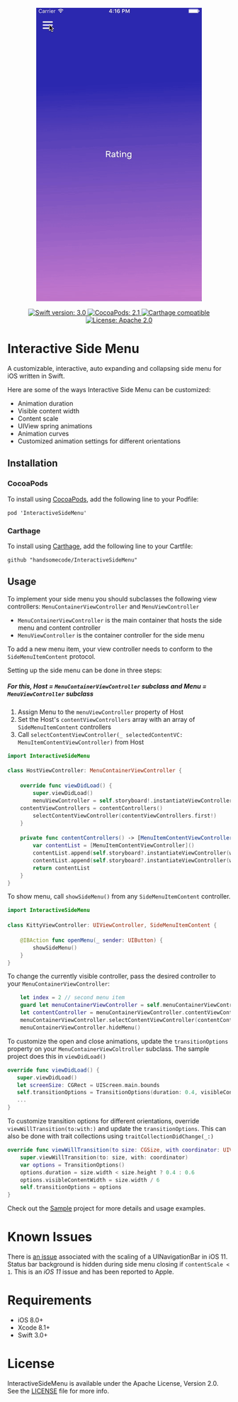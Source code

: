 <p align="center">
    <a href="https://github.com/handsomecode/InteractiveSideMenu">
        <img src="Screenshots/InteractiveSideMenu.gif">
    </a>
</p>
<p align="center">
    <a href="https://swift.org/">
        <img src="https://img.shields.io/badge/swift-3.0-orange.svg?style=flat.svg" alt="Swift version: 3.0">
    </a>
    <a href="https://cocoapods.org/pods/InteractiveSideMenu">
        <img src="https://img.shields.io/badge/CocoaPods-2.1-green.svg" alt="CocoaPods: 2.1">
    </a>
    <a href="https://github.com/Carthage/Carthage">
        <img src="https://img.shields.io/badge/Carthage-compatible-4BC51D.svg?style=flat" alt="Carthage compatible">
    </a>
    <a href="https://github.com/handsomecode/InteractiveSideMenu/blob/master/LICENSE">
        <img src="https://img.shields.io/hexpm/l/plug.svg" alt="License: Apache 2.0">
    </a>
</p>

# Interactive Side Menu
A customizable, interactive, auto expanding and collapsing side menu for iOS written in Swift.

Here are some of the ways Interactive Side Menu can be customized:
- Animation duration
- Visible content width
- Content scale
- UIView spring animations
- Animation curves
- Customized animation settings for different orientations

## Installation

### CocoaPods
To install using [CocoaPods](https://cocoapods.org/), add the following line to your Podfile:
```
pod 'InteractiveSideMenu'
```

### Carthage
To install using [Carthage](https://github.com/Carthage/Carthage), add the following line to your Cartfile:
```
github "handsomecode/InteractiveSideMenu"
```

## Usage
To implement your side menu you should subclasses the following view controllers: `MenuContainerViewController` and `MenuViewController`
- `MenuContainerViewController` is the main container that hosts the side menu and content controller
- `MenuViewController` is the container controller for the side menu

To add a new menu item, your view controller needs to conform to the `SideMenuItemContent` protocol.

Setting up the side menu can be done in three steps:
##### For this, Host = `MenuContainerViewController` subclass and Menu = `MenuViewController` subclass
1. Assign Menu to the `menuViewController` property of Host
2. Set the Host's `contentViewControllers` array with an array of `SideMenuItemContent` controllers
3. Call `selectContentViewController(_ selectedContentVC: MenuItemContentViewController)` from Host

```swift
import InteractiveSideMenu

class HostViewController: MenuContainerViewController {
    
    override func viewDidLoad() {
        super.viewDidLoad()
        menuViewController = self.storyboard!.instantiateViewController(withIdentifier: "NavigationMenu") as! MenuViewController
	contentViewControllers = contentControllers()
        selectContentViewController(contentViewControllers.first!)
    }

    private func contentControllers() -> [MenuItemContentViewController] {
    	var contentList = [MenuItemContentViewController]()
    	contentList.append(self.storyboard?.instantiateViewController(withIdentifier: "First") as! MenuItemContentViewController)
    	contentList.append(self.storyboard?.instantiateViewController(withIdentifier: "Second") as! MenuItemContentViewController)
    	return contentList
    }
}
```

To show menu, call `showSideMenu()` from any `SideMenuItemContent` controller.
```swift
import InteractiveSideMenu

class KittyViewController: UIViewController, SideMenuItemContent {
    
    @IBAction func openMenu(_ sender: UIButton) {
        showSideMenu()
    }
}
``` 

To change the currently visible controller, pass the desired controller to your `MenuContainerViewController`:
```swift
    let index = 2 // second menu item
    guard let menuContainerViewController = self.menuContainerViewController else { return }
    let contentController = menuContainerViewController.contentViewControllers[index]
    menuContainerViewController.selectContentViewController(contentController)
    menuContainerViewController.hideMenu()
 ```

To customize the open and close animations, update the `transitionOptions` property on your `MenuContainerViewColtroller` subclass. The sample project does this in `viewDidLoad()`
 ```swift
override func viewDidLoad() {
    super.viewDidLoad()
    let screenSize: CGRect = UIScreen.main.bounds
    self.transitionOptions = TransitionOptions(duration: 0.4, visibleContentWidth: screenSize.width / 6)
    ...
}
```

To customize transition options for different orientations, override `viewWillTransition(to:with:)` and update the `transitionOptions`.  This can also be done with trait collections using `traitCollectionDidChange(_:)`
```swift
override func viewWillTransition(to size: CGSize, with coordinator: UIViewControllerTransitionCoordinator) {
    super.viewWillTransition(to: size, with: coordinator)
    var options = TransitionOptions()
    options.duration = size.width < size.height ? 0.4 : 0.6
    options.visibleContentWidth = size.width / 6
    self.transitionOptions = options
}
```

 Check out the [Sample](./Sample) project for more details and usage examples.
 
# Known Issues
There is [an issue](https://github.com/handsomecode/InteractiveSideMenu/issues/53) associated with the scaling of a UINavigationBar in iOS 11. Status bar background is hidden during side menu closing if `contentScale < 1`.  This is an *iOS 11* issue and has been reported to Apple.


# Requirements
- iOS 8.0+
- Xcode 8.1+
- Swift 3.0+


# License
InteractiveSideMenu is available under the Apache License, Version 2.0. See the [LICENSE](./LICENSE) file for more info.
